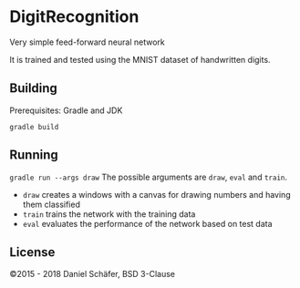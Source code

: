 # DigitRecognition
Very simple feed-forward neural network

It is trained and tested using the MNIST dataset of handwritten digits.

## Building

Prerequisites: Gradle and JDK

``
gradle build
``

## Running
``
gradle run --args draw
``
The possible arguments are `draw`, `eval` and `train`.

- `draw` creates a windows with a canvas for drawing numbers and having them classified
- `train` trains the network with the training data
- `eval` evaluates the performance of the network based on test data

## License
©2015 - 2018 Daniel Schäfer, BSD 3-Clause
